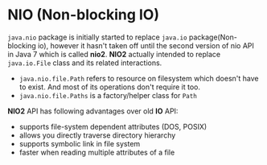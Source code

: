 # NIO (Non-blocking IO)

``java.nio`` package is initially started to replace ``java.io`` package(Non-blocking io), however it hasn't taken off until the second version of nio API in Java 7 which is called **nio2**. **NIO2** actually intended to replace ``java.io.File`` class and its related interactions. 

- ``java.nio.file.Path`` refers to resource on filesystem which doesn't have to exist. And most of its operations don't require it too. 
- ``java.nio.file.Paths`` is a factory/helper class for ``Path``

 
**NIO2** API has following advantages over old **IO** API:
* supports file-system dependent attributes (DOS, POSIX)
* allows you directly traverse directory hierarchy
* supports symbolic link in file system
* faster when reading multiple attributes of a file 


